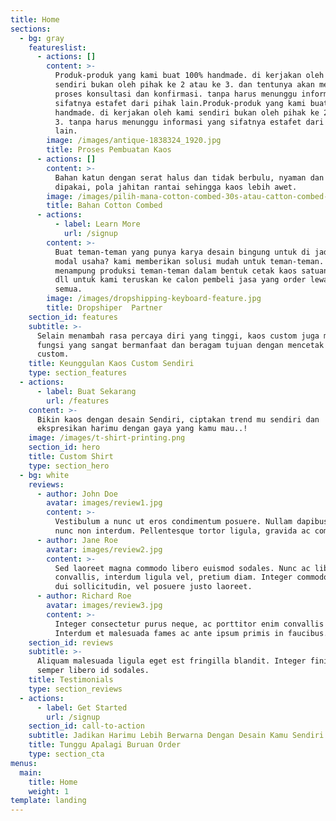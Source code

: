 ```yaml
---
title: Home
sections:
  - bg: gray
    featureslist:
      - actions: []
        content: >-
          Produk-produk yang kami buat 100% handmade. di kerjakan oleh kami
          sendiri bukan oleh pihak ke 2 atau ke 3. dan tentunya akan mempermudah
          proses konsultasi dan konfirmasi. tanpa harus menunggu informasi yang
          sifatnya estafet dari pihak lain.Produk-produk yang kami buat 100%
          handmade. di kerjakan oleh kami sendiri bukan oleh pihak ke 2 atau ke
          3. tanpa harus menunggu informasi yang sifatnya estafet dari pihak
          lain.
        image: /images/antique-1838324_1920.jpg
        title: Proses Pembuatan Kaos
      - actions: []
        content: >-
          Bahan katun dengan serat halus dan tidak berbulu, nyaman dan adem saat
          dipakai, pola jahitan rantai sehingga kaos lebih awet.
        image: /images/pilih-mana-cotton-combed-30s-atau-catton-combed-40s-1-1.jpg
        title: Bahan Cotton Combed
      - actions:
          - label: Learn More
            url: /signup
        content: >-
          Buat teman-teman yang punya karya desain bingung untuk di jadikan
          modal usaha? kami memberikan solusi mudah untuk teman-teman. Kami siap
          menampung produksi teman-teman dalam bentuk cetak kaos satuan, Hoodie
          dll untuk kami teruskan ke calon pembeli jasa yang order lewat Anda
          semua.
        image: /images/dropshipping-keyboard-feature.jpg
        title: Dropshiper  Partner
    section_id: features
    subtitle: >-
      Selain menambah rasa percaya diri yang tinggi, kaos custom juga memiliki
      fungsi yang sangat bermanfaat dan beragam tujuan dengan mencetak kaos
      custom.
    title: Keunggulan Kaos Custom Sendiri
    type: section_features
  - actions:
      - label: Buat Sekarang
        url: /features
    content: >-
      Bikin kaos dengan desain Sendiri, ciptakan trend mu sendiri dan
      ekspresikan harimu dengan gaya yang kamu mau..!
    image: /images/t-shirt-printing.png
    section_id: hero
    title: Custom Shirt
    type: section_hero
  - bg: white
    reviews:
      - author: John Doe
        avatar: images/review1.jpg
        content: >-
          Vestibulum a nunc ut eros condimentum posuere. Nullam dapibus quis
          nunc non interdum. Pellentesque tortor ligula, gravida ac commodo eu.
      - author: Jane Roe
        avatar: images/review2.jpg
        content: >-
          Sed laoreet magna commodo libero euismod sodales. Nunc ac libero
          convallis, interdum ligula vel, pretium diam. Integer commodo sem at
          dui sollicitudin, vel posuere justo laoreet.
      - author: Richard Roe
        avatar: images/review3.jpg
        content: >-
          Integer consectetur purus neque, ac porttitor enim convallis vitae.
          Interdum et malesuada fames ac ante ipsum primis in faucibus.
    section_id: reviews
    subtitle: >-
      Aliquam malesuada ligula eget est fringilla blandit. Integer finibus
      semper libero id sodales. 
    title: Testimonials
    type: section_reviews
  - actions:
      - label: Get Started
        url: /signup
    section_id: call-to-action
    subtitle: Jadikan Harimu Lebih Berwarna Dengan Desain Kamu Sendiri!!
    title: Tunggu Apalagi Buruan Order
    type: section_cta
menus:
  main:
    title: Home
    weight: 1
template: landing
---
```


